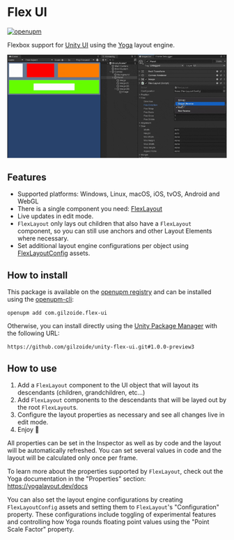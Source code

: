 # Flex UI
[![openupm](https://img.shields.io/npm/v/com.gilzoide.flex-ui?label=openupm&registry_uri=https://package.openupm.com)](https://openupm.com/packages/com.gilzoide.flex-ui/)

Flexbox support for [Unity UI](https://docs.unity3d.com/Packages/com.unity.ugui@1.0/manual/index.html) using the [Yoga](https://yogalayout.dev/) layout engine.

![Flex Layout demo](Extras~/demo.gif)

## Features
- Supported platforms: Windows, Linux, macOS, iOS, tvOS, Android and WebGL
- There is a single component you need: [FlexLayout](Runtime/FlexLayout.cs)
- Live updates in edit mode.
- `FlexLayout` only lays out children that also have a `FlexLayout` component, so you can still use anchors and other Layout Elements where necessary.
- Set additional layout engine configurations per object using [FlexLayoutConfig](Runtime/FlexLayoutConfig.cs) assets.


## How to install
This package is available on the [openupm registry](https://openupm.com/) and can be installed using the [openupm-cli](https://github.com/openupm/openupm-cli):
```
openupm add com.gilzoide.flex-ui
```

Otherwise, you can install directly using the [Unity Package Manager](https://docs.unity3d.com/Manual/upm-ui-giturl.html) with the following URL:
```
https://github.com/gilzoide/unity-flex-ui.git#1.0.0-preview3
```


## How to use
1. Add a `FlexLayout` component to the UI object that will layout its descendants (children, grandchildren, etc...)
2. Add `FlexLayout` components to the descendants that will be layed out by the root `FlexLayout`s.
3. Configure the layout properties as necessary and see all changes live in edit mode.
4. Enjoy 🍾

All properties can be set in the Inspector as well as by code and the layout will be automatically refreshed.
You can set several values in code and the layout will be calculated only once per frame.

To learn more about the properties supported by `FlexLayout`, check out the Yoga documentation in the "Properties" section: https://yogalayout.dev/docs

You can also set the layout engine configurations by creating `FlexLayoutConfig` assets and setting them to `FlexLayout`'s "Configuration" property.
These configurations include toggling of experimental features and controlling how Yoga rounds floating point values using the "Point Scale Factor" property.
